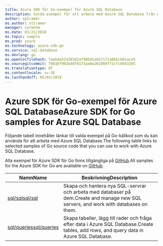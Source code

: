 ```yaml
---
title: Azure SDK för Go-exempel för Azure SQL Database
description: Valda exempel för att arbeta med Azure SQL Database från Azure SDK för Go.
author: sptramer
ms.author: sttramer
manager: carmonm
ms.date: 03/21/2018
ms.topic: sample
ms.prod: azure
ms.technology: azure-sdk-go
ms.service: sql-database
ms.devlang: go
ms.openlocfilehash: faeb4a524303d2a7985d1a657171a8bbc681ace5
ms.sourcegitcommit: f08abf902b48f8173aa6e261084ff2cfc9043305
ms.translationtype: HT
ms.contentlocale: sv-SE
ms.lasthandoff: 05/03/2018
---
```

# <a name="azure-sdk-for-go-samples-for-azure-sql-database"></a><span data-ttu-id="19f88-103">Azure SDK för Go-exempel för Azure SQL Database</span><span class="sxs-lookup"><span data-stu-id="19f88-103">Azure SDK for Go samples for Azure SQL Database</span></span>

<span data-ttu-id="19f88-104">Följande tabell innehåller länkar till valda exempel på Go-källkod som du kan använda för att arbeta med Azure SQL Database.</span><span class="sxs-lookup"><span data-stu-id="19f88-104">The following table links to selected samples of Go source code that you can use to work with Azure SQL Database.</span></span>

<span data-ttu-id="19f88-105">Alla exempel för Azure SDK för Go finns tillgängliga på [GitHub](https://github.com/Azure-Samples/azure-sdk-for-go-samples).</span><span class="sxs-lookup"><span data-stu-id="19f88-105">All samples for the Azure SDK for Go are available on [GitHub](https://github.com/Azure-Samples/azure-sdk-for-go-samples).</span></span>

| <span data-ttu-id="19f88-106">Namn</span><span class="sxs-lookup"><span data-stu-id="19f88-106">Name</span></span> | <span data-ttu-id="19f88-107">Beskrivning</span><span class="sxs-lookup"><span data-stu-id="19f88-107">Description</span></span> |
|------|-------------|
| [<span data-ttu-id="19f88-108">sql/sql</span><span class="sxs-lookup"><span data-stu-id="19f88-108">sql/sql</span></span>](https://github.com/Azure-Samples/azure-sdk-for-go-samples/blob/master/sql/sql.go) | <span data-ttu-id="19f88-109">Skapa och hantera nya SQL-servrar och arbeta med databaser på dem.</span><span class="sxs-lookup"><span data-stu-id="19f88-109">Create and manage new SQL servers, and work with databases on them.</span></span> |
| [<span data-ttu-id="19f88-110">sql/queries</span><span class="sxs-lookup"><span data-stu-id="19f88-110">sql/queries</span></span>](https://github.com/Azure-Samples/azure-sdk-for-go-samples/blob/master/sql/queries.go) | <span data-ttu-id="19f88-111">Skapa tabeller, lägg till rader och fråga efter data i Azure SQL Database.</span><span class="sxs-lookup"><span data-stu-id="19f88-111">Create tables, add rows, and query data in Azure SQL Database.</span></span> |
